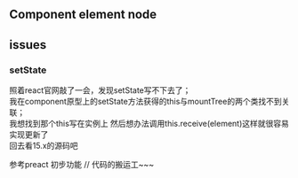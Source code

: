 ## Component element node

## issues

### setState
照着react官网敲了一会，发现setState写不下去了；  
我在component原型上的setState方法获得的this与mountTree的两个类找不到关联；  
我想找到那个this写在实例上 然后想办法调用this.receive(element)这样就很容易实现更新了  
回去看15.x的源码吧

参考preact 初步功能 // 代码的搬运工~~~